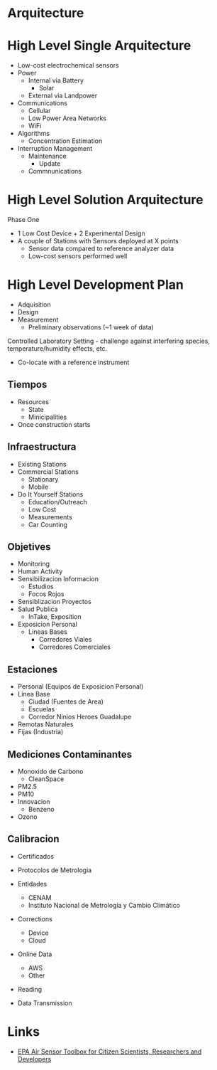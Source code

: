 # Arquitecture

# High Level Single Arquitecture

- Low-cost electrochemical sensors 
- Power
  - Internal via Battery
    - Solar
  - External via Landpower
- Communications
  - Cellular
  - Low Power Area Networks
  - WiFi
- Algorithms
  - Concentration Estimation
- Interruption Management
  - Maintenance
    - Update
  - Commnunications

# High Level Solution Arquitecture

Phase One

- 1 Low Cost Device + 2 Experimental Design
- A couple of Stations with Sensors deployed at X points
  - Sensor data compared to reference analyzer data
  - Low-cost sensors performed well


# High Level Development Plan

- Adquisition 
- Design
- Measurement
  - Preliminary observations (~1 week of data)


Controlled Laboratory Setting - challenge against interfering 
species, temperature/humidity effects, etc.
- Co-locate with a reference instrument

## Tiempos

- Resources
  - State
  - Minicipalities
- Once construction starts

## Infraestructura

- Existing Stations
- Commercial Stations
  - Stationary
  - Mobile
- Do It Yourself Stations
  - Education/Outreach
  - Low Cost
  - Measurements
  - Car Counting

## Objetives

- Monitoring
- Human Activity
- Sensibilizacion Informacion
  - Estudios
  - Focos Rojos
- Sensiblizacion Proyectos
- Salud Publica
  - InTake, Exposition
- Exposicion Personal
  - Lineas Bases
    - Corredores Viales
    - Corredores Comerciales

## Estaciones

- Personal (Equipos de Exposicion Personal)
- Linea Base
  - Ciudad (Fuentes de Area)
  - Escuelas
  - Corredor Ninios Heroes Guadalupe
- Remotas
  Naturales
- Fijas (Industria)

## Mediciones Contaminantes

- Monoxido de Carbono
  - CleanSpace
- PM2.5
- PM10
- Innovacion
  - Benzeno
- Ozono

## Calibracion

- Certificados
- Protocolos de Metrologia
- Entidades
  - CENAM
  - Instituto Nacional de Metrología y Cambio Climático

- Corrections
  - Device
  - Cloud
- Online Data
  - AWS
  - Other
- Reading
- Data Transmission

# Links

- [EPA Air Sensor Toolbox for Citizen Scientists, Researchers and Developers](https://www.epa.gov/air-sensor-toolbox)
